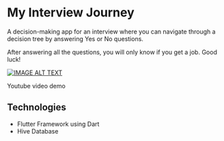 # My Interview Journey
A decision-making app for an interview where you can navigate through a decision tree by answering Yes or No questions.

After answering all the questions, you will only know if you get a job. Good luck!

[![IMAGE ALT TEXT](http://img.youtube.com/vi/3VY_OuHNM_Y/0.jpg)](http://www.youtube.com/watch?v=3VY_OuHNM_Y "Video Title")

Youtube video demo

## Technologies
- Flutter Framework using Dart
- Hive Database

